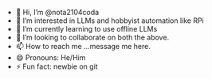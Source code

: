 - 👋 Hi, I’m @nota2104coda
- 👀 I’m interested in LLMs and hobbyist automation like RPi
- 🌱 I’m currently learning to use offline LLMs
- 💞️ I’m looking to collaborate on both the above.
- 📫 How to reach me ...message me here.
- 😄 Pronouns: He/Him
- ⚡ Fun fact: newbie on git

<!---
nota2104coda/nota2104coda is a ✨ special ✨ repository because its `README.md` (this file) appears on your GitHub profile.
You can click the Preview link to take a look at your changes.
--->
